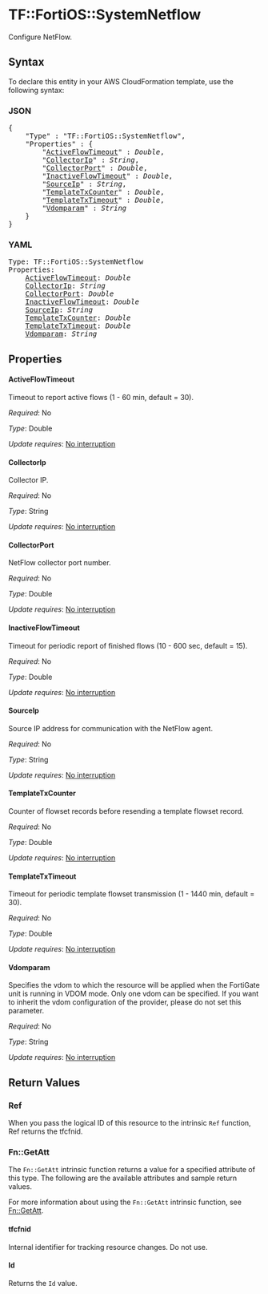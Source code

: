 # TF::FortiOS::SystemNetflow

Configure NetFlow.

## Syntax

To declare this entity in your AWS CloudFormation template, use the following syntax:

### JSON

<pre>
{
    "Type" : "TF::FortiOS::SystemNetflow",
    "Properties" : {
        "<a href="#activeflowtimeout" title="ActiveFlowTimeout">ActiveFlowTimeout</a>" : <i>Double</i>,
        "<a href="#collectorip" title="CollectorIp">CollectorIp</a>" : <i>String</i>,
        "<a href="#collectorport" title="CollectorPort">CollectorPort</a>" : <i>Double</i>,
        "<a href="#inactiveflowtimeout" title="InactiveFlowTimeout">InactiveFlowTimeout</a>" : <i>Double</i>,
        "<a href="#sourceip" title="SourceIp">SourceIp</a>" : <i>String</i>,
        "<a href="#templatetxcounter" title="TemplateTxCounter">TemplateTxCounter</a>" : <i>Double</i>,
        "<a href="#templatetxtimeout" title="TemplateTxTimeout">TemplateTxTimeout</a>" : <i>Double</i>,
        "<a href="#vdomparam" title="Vdomparam">Vdomparam</a>" : <i>String</i>
    }
}
</pre>

### YAML

<pre>
Type: TF::FortiOS::SystemNetflow
Properties:
    <a href="#activeflowtimeout" title="ActiveFlowTimeout">ActiveFlowTimeout</a>: <i>Double</i>
    <a href="#collectorip" title="CollectorIp">CollectorIp</a>: <i>String</i>
    <a href="#collectorport" title="CollectorPort">CollectorPort</a>: <i>Double</i>
    <a href="#inactiveflowtimeout" title="InactiveFlowTimeout">InactiveFlowTimeout</a>: <i>Double</i>
    <a href="#sourceip" title="SourceIp">SourceIp</a>: <i>String</i>
    <a href="#templatetxcounter" title="TemplateTxCounter">TemplateTxCounter</a>: <i>Double</i>
    <a href="#templatetxtimeout" title="TemplateTxTimeout">TemplateTxTimeout</a>: <i>Double</i>
    <a href="#vdomparam" title="Vdomparam">Vdomparam</a>: <i>String</i>
</pre>

## Properties

#### ActiveFlowTimeout

Timeout to report active flows (1 - 60 min, default = 30).

_Required_: No

_Type_: Double

_Update requires_: [No interruption](https://docs.aws.amazon.com/AWSCloudFormation/latest/UserGuide/using-cfn-updating-stacks-update-behaviors.html#update-no-interrupt)

#### CollectorIp

Collector IP.

_Required_: No

_Type_: String

_Update requires_: [No interruption](https://docs.aws.amazon.com/AWSCloudFormation/latest/UserGuide/using-cfn-updating-stacks-update-behaviors.html#update-no-interrupt)

#### CollectorPort

NetFlow collector port number.

_Required_: No

_Type_: Double

_Update requires_: [No interruption](https://docs.aws.amazon.com/AWSCloudFormation/latest/UserGuide/using-cfn-updating-stacks-update-behaviors.html#update-no-interrupt)

#### InactiveFlowTimeout

Timeout for periodic report of finished flows (10 - 600 sec, default = 15).

_Required_: No

_Type_: Double

_Update requires_: [No interruption](https://docs.aws.amazon.com/AWSCloudFormation/latest/UserGuide/using-cfn-updating-stacks-update-behaviors.html#update-no-interrupt)

#### SourceIp

Source IP address for communication with the NetFlow agent.

_Required_: No

_Type_: String

_Update requires_: [No interruption](https://docs.aws.amazon.com/AWSCloudFormation/latest/UserGuide/using-cfn-updating-stacks-update-behaviors.html#update-no-interrupt)

#### TemplateTxCounter

Counter of flowset records before resending a template flowset record.

_Required_: No

_Type_: Double

_Update requires_: [No interruption](https://docs.aws.amazon.com/AWSCloudFormation/latest/UserGuide/using-cfn-updating-stacks-update-behaviors.html#update-no-interrupt)

#### TemplateTxTimeout

Timeout for periodic template flowset transmission (1 - 1440 min, default = 30).

_Required_: No

_Type_: Double

_Update requires_: [No interruption](https://docs.aws.amazon.com/AWSCloudFormation/latest/UserGuide/using-cfn-updating-stacks-update-behaviors.html#update-no-interrupt)

#### Vdomparam

Specifies the vdom to which the resource will be applied when the FortiGate unit is running in VDOM mode. Only one vdom can be specified. If you want to inherit the vdom configuration of the provider, please do not set this parameter.

_Required_: No

_Type_: String

_Update requires_: [No interruption](https://docs.aws.amazon.com/AWSCloudFormation/latest/UserGuide/using-cfn-updating-stacks-update-behaviors.html#update-no-interrupt)

## Return Values

### Ref

When you pass the logical ID of this resource to the intrinsic `Ref` function, Ref returns the tfcfnid.

### Fn::GetAtt

The `Fn::GetAtt` intrinsic function returns a value for a specified attribute of this type. The following are the available attributes and sample return values.

For more information about using the `Fn::GetAtt` intrinsic function, see [Fn::GetAtt](https://docs.aws.amazon.com/AWSCloudFormation/latest/UserGuide/intrinsic-function-reference-getatt.html).

#### tfcfnid

Internal identifier for tracking resource changes. Do not use.

#### Id

Returns the <code>Id</code> value.

